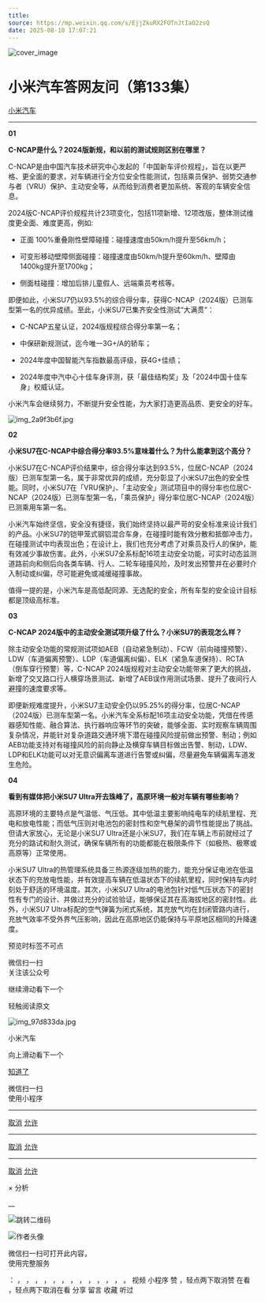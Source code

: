 ```yaml
---
title: 
source: https://mp.weixin.qq.com/s/EjjZkuRX2FOTnJtIaO2zsQ
date: 2025-08-10 17:07:21
---
```


![cover_image](images/img_4c89c3f4.jpg)


#  小米汽车答网友问（第133集）


[ 小米汽车 ](<javascript:void\(0\);>)

______

  

****01****

**C-NCAP是什么？2024版新规，和以前的测试规则区别在哪里？**

C-NCAP是由中国汽车技术研究中心发起的「中国新车评价规程」，旨在以更严格、更全面的要求，对车辆进行全方位安全性能测试，包括乘员保护、弱势交通参与者（VRU）保护、主动安全等，从而给到消费者更加系统、客观的车辆安全信息。

2024版C-NCAP评价规程共计23项变化，包括11项新增、12项改版，整体测试维度更全面、难度更高，例如:

  * 正面 100%重叠刚性壁障碰撞：碰撞速度由50km/h提升至56km/h；

  * 可变形移动壁障侧面碰撞：碰撞速度由50km/h提升至60km/h、壁障由1400kg提升至1700kg；

  * 侧面柱碰撞：增加后排儿童假人、远端乘员考核等。

即便如此，小米SU7仍以93.5%的综合得分率，获得C-NCAP（2024版）已测车型第一名的优异成绩。至此，小米SU7已集齐安全性测试“大满贯”：

  * C-NCAP五星认证，2024版规程综合得分率第一名；

  * 中保研新规测试，迄今唯一3G+/A的轿车；

  * 2024年度中国智能汽车指数最高评级，获4G+佳绩；

  * 2024年度中汽中心十佳车身评测，获「最佳结构奖」及「2024中国十佳车身」权威认证。

小米汽车会继续努力，不断提升安全性能，为大家打造更高品质、更安全的好车。

![img_2a9f3b6f.jpg](images/img_2a9f3b6f.jpg)

**02**

**小米SU7在C-NCAP中综合得分率93.5%意味着什么？为什么能拿到这个高分？**

小米SU7在C-NCAP评价结果中，综合得分率达到93.5%，位居C-NCAP（2024版）已测车型第一名，属于非常优异的成绩，充分彰显了小米SU7出色的安全性能。同时，小米SU7在「VRU保护」、「主动安全」测试项目中的得分率也位居C-NCAP（2024版）已测车型第一名，「乘员保护」得分率位居C-NCAP（2024版）已测乘用车第一名。

小米汽车始终坚信，安全没有捷径，我们始终坚持以最严苛的安全标准来设计我们的产品。小米SU7的铠甲笼式钢铝混合车身，在碰撞时能有效分散和抵御冲击力，在碰撞测试中均表现出色；在设计上，我们也充分考虑了对乘员及行人的保护，能有效减少事故伤害。此外，小米SU7全系标配16项主动安全功能，可实时动态监测道路前向和侧后向各类车辆、行人、二轮车碰撞风险，及时发出预警并在必要时介入制动或纠偏，尽可能避免或减缓碰撞事故。

值得一提的是，小米汽车是高低配同源、无选配的安全，所有车型的安全设计目标都是顶级高标准。

  

**03**

**C-NCAP 2024版中的主动安全测试项升级了什么？小米SU7的表现怎么样？**

除主动安全功能的常规测试项如AEB（自动紧急制动）、FCW（前向碰撞预警）、LDW（车道偏离预警）、LDP（车道偏离纠偏）、ELK（紧急车道保持）、RCTA（倒车穿行预警）等，C-NCAP 2024版规程对主动安全功能带来了更大的挑战，新增了交叉路口行人横穿场景测试、新增了AEB误作用测试场景、提升了夜间行人避撞的速度要求等。

即便新规难度提升，小米SU7主动安全仍以95.25%的得分率，位居C-NCAP（2024版）已测车型第一名。小米汽车全系标配16项主动安全功能，凭借在传感器感知性能、融合算法、执行器响应等环节的突破，能够全面、实时观察车辆周围复杂情况，并能针对复杂道路交通环境下潜在碰撞风险提前做出预警、制动；例如AEB功能支持对有碰撞风险的前向静止及横穿车辆目标做出告警、制动，LDW、LDP和ELK功能可以对无意识偏离车道进行告警或纠偏，尽量避免车辆偏离车道发生危险。

  

****04****

**看到有媒体把小米SU7 Ultra开去珠峰了，高原环境一般对车辆有哪些影响？**

高原环境的主要特点是气温低、气压低。其中低温主要影响纯电车的续航里程、充电和放电性能；而低气压则对电池包的密封性和空气悬架的调节性能提出了挑战。但请大家放心，无论是小米SU7 Ultra还是小米SU7，我们在车辆上市前就经过了充分的路试和耐久测试，确保车辆所有的功能都能在极限条件下（如极热、极寒或高原等）正常使用。

小米SU7 Ultra的热管理系统具备三热源逐级加热的能力，能充分保证电池在低温状态下的充放电性能，并有效提高车辆在低温状态下的续航里程，同时保持车内时刻处于舒适的环境温度。其次，小米SU7 Ultra的电池包针对低气压状态下的密封性有专门的设计、并做过充分的试验验证，能够保证其在高海拔地区的密封性。此外，小米SU7 Ultra标配的空气弹簧为闭式系统，其充放气均在封闭管路内进行，充放气效率不受外界气压影响，因此在高原地区仍能保持与平原地区相同的升降速度。

  

  

  

  

[](<>)[](<>)

预览时标签不可点

微信扫一扫  
关注该公众号

继续滑动看下一个

轻触阅读原文

![img_97d833da.jpg](images/img_97d833da.jpg)

小米汽车 

向上滑动看下一个

[知道了](<javascript:;>)

微信扫一扫  
使用小程序

****

[取消](<javascript:void\(0\);>) [允许](<javascript:void\(0\);>)

****

[取消](<javascript:void\(0\);>) [允许](<javascript:void\(0\);>)

****

[取消](<javascript:void\(0\);>) [允许](<javascript:void\(0\);>)

× 分析

__

![跳转二维码]()

![作者头像](images/img_97d833da.jpg)

微信扫一扫可打开此内容，  
使用完整服务

： ， ， ， ， ， ， ， ， ， ， ， ， 。 视频 小程序 赞 ，轻点两下取消赞 在看 ，轻点两下取消在看 分享 留言 收藏 听过